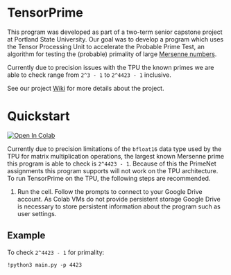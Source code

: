# TensorPrime

This program was developed as part of a two-term senior capstone project at Portland State University. Our goal was to develop a program which uses the Tensor Processing Unit to accelerate the Probable Prime Test, an algorithm for testing the (probable) primality of large [Mersenne numbers](https://mathworld.wolfram.com/MersenneNumber.html).

Currently due to precision issues with the TPU the known primes we are able to check range from `2^3 - 1` to `2^4423 - 1` inclusive.

See our project [Wiki](https://github.com/TPU-Mersenne-Prime-Search/TensorPrime/wiki) for more details about the project.

# Quickstart
[![Open In Colab](https://colab.research.google.com/assets/colab-badge.svg)](https://colab.research.google.com/github/TPU-Mersenne-Prime-Search/TensorPrime/blob/master/GoogleColabTPU.ipynb)

Currently due to precision limitations of the `bfloat16` data type used by the TPU for matrix multiplication operations, the largest known Mersenne prime this program is able to check is `2^4423 - 1`. Because of this the PrimeNet assignments this program supports will not work on the TPU architecture. To run TensorPrime on the TPU, the following steps are recommended.

1. Run the cell. Follow the prompts to connect to your Google Drive account. As Colab VMs do not provide persistent storage Google Drive is necessary to store persistent information about the program such as user settings.

## Example

To check `2^4423 - 1` for primality:

```
!python3 main.py -p 4423
```